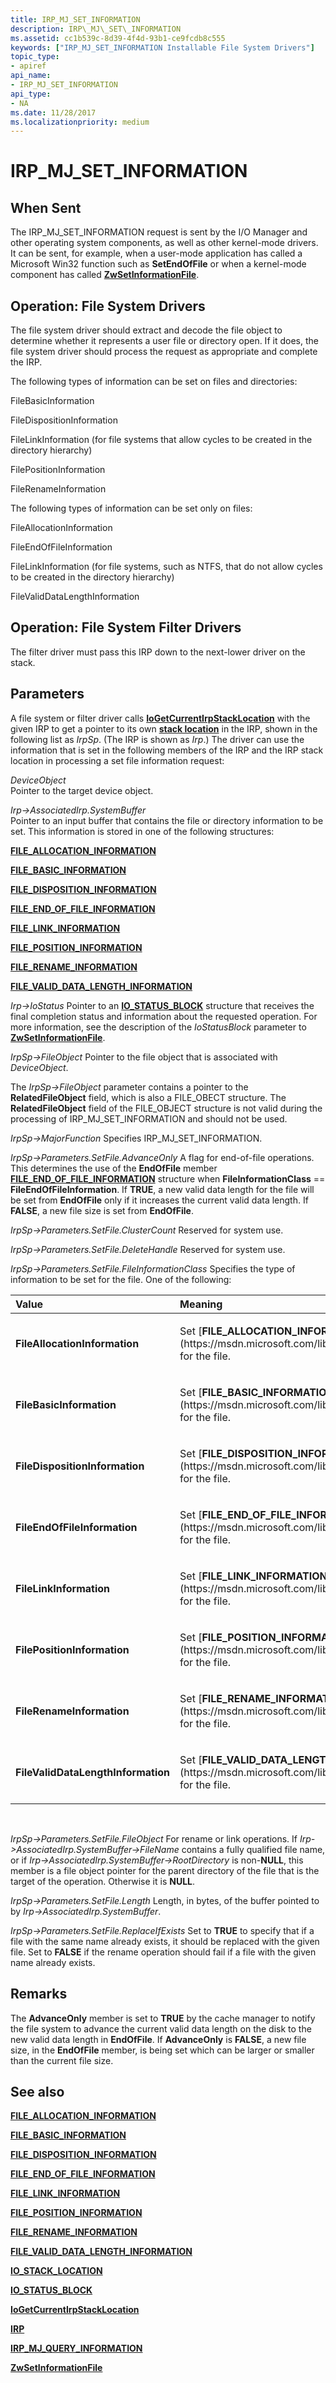 ```yaml
---
title: IRP_MJ_SET_INFORMATION
description: IRP\_MJ\_SET\_INFORMATION
ms.assetid: cc1b539c-8d39-4f4d-93b1-ce9fcdb8c555
keywords: ["IRP_MJ_SET_INFORMATION Installable File System Drivers"]
topic_type:
- apiref
api_name:
- IRP_MJ_SET_INFORMATION
api_type:
- NA
ms.date: 11/28/2017
ms.localizationpriority: medium
---
```


# IRP\_MJ\_SET\_INFORMATION


## When Sent


The IRP\_MJ\_SET\_INFORMATION request is sent by the I/O Manager and other operating system components, as well as other kernel-mode drivers. It can be sent, for example, when a user-mode application has called a Microsoft Win32 function such as **SetEndOfFile** or when a kernel-mode component has called [**ZwSetInformationFile**](https://msdn.microsoft.com/library/windows/hardware/ff567096).

## Operation: File System Drivers


The file system driver should extract and decode the file object to determine whether it represents a user file or directory open. If it does, the file system driver should process the request as appropriate and complete the IRP.

The following types of information can be set on files and directories:

FileBasicInformation

FileDispositionInformation

FileLinkInformation (for file systems that allow cycles to be created in the directory hierarchy)

FilePositionInformation

FileRenameInformation

The following types of information can be set only on files:

FileAllocationInformation

FileEndOfFileInformation

FileLinkInformation (for file systems, such as NTFS, that do not allow cycles to be created in the directory hierarchy)

FileValidDataLengthInformation

## Operation: File System Filter Drivers


The filter driver must pass this IRP down to the next-lower driver on the stack.

## Parameters


A file system or filter driver calls [**IoGetCurrentIrpStackLocation**](https://msdn.microsoft.com/library/windows/hardware/ff549174) with the given IRP to get a pointer to its own [**stack location**](https://msdn.microsoft.com/library/windows/hardware/ff550659) in the IRP, shown in the following list as *IrpSp*. (The IRP is shown as *Irp*.) The driver can use the information that is set in the following members of the IRP and the IRP stack location in processing a set file information request:

<a href="" id="deviceobject"></a>*DeviceObject*  
Pointer to the target device object.

<a href="" id="irp--associatedirp-systembuffer"></a>*Irp-&gt;AssociatedIrp.SystemBuffer*  
Pointer to an input buffer that contains the file or directory information to be set. This information is stored in one of the following structures:

[**FILE\_ALLOCATION\_INFORMATION**](https://msdn.microsoft.com/library/windows/hardware/ff540232)

[**FILE\_BASIC\_INFORMATION**](https://msdn.microsoft.com/library/windows/hardware/ff545762)

[**FILE\_DISPOSITION\_INFORMATION**](https://msdn.microsoft.com/library/windows/hardware/ff545765)

[**FILE\_END\_OF\_FILE\_INFORMATION**](https://msdn.microsoft.com/library/windows/hardware/ff545780)

[**FILE\_LINK\_INFORMATION**](https://msdn.microsoft.com/library/windows/hardware/ff540324)

[**FILE\_POSITION\_INFORMATION**](https://msdn.microsoft.com/library/windows/hardware/ff545848)

[**FILE\_RENAME\_INFORMATION**](https://msdn.microsoft.com/library/windows/hardware/ff540344)

[**FILE\_VALID\_DATA\_LENGTH\_INFORMATION**](https://msdn.microsoft.com/library/windows/hardware/ff545873)

<a href="" id="irp--iostatus"></a>*Irp-&gt;IoStatus*
Pointer to an [**IO\_STATUS\_BLOCK**](https://msdn.microsoft.com/library/windows/hardware/ff550671) structure that receives the final completion status and information about the requested operation. For more information, see the description of the *IoStatusBlock* parameter to [**ZwSetInformationFile**](https://msdn.microsoft.com/library/windows/hardware/ff567096).

<a href="" id="irpsp--fileobject"></a>*IrpSp-&gt;FileObject*
Pointer to the file object that is associated with *DeviceObject*.

The *IrpSp-&gt;FileObject* parameter contains a pointer to the **RelatedFileObject** field, which is also a FILE\_OBECT structure. The **RelatedFileObject** field of the FILE\_OBJECT structure is not valid during the processing of IRP\_MJ\_SET\_INFORMATION and should not be used.

<a href="" id="irpsp--majorfunction"></a>*IrpSp-&gt;MajorFunction*
Specifies IRP\_MJ\_SET\_INFORMATION.

<a href="" id="irpsp--parameters-setfile-advanceonly"></a>*IrpSp-&gt;Parameters.SetFile.AdvanceOnly*
A flag for end-of-file operations. This determines the use of the **EndOfFile** member [**FILE\_END\_OF\_FILE\_INFORMATION**](https://msdn.microsoft.com/library/windows/hardware/ff545780) structure when **FileInformationClass** == **FileEndOfFileInformation**. If **TRUE**, a new valid data length for the file will be set from **EndOfFile** only if it increases the current valid data length. If **FALSE**, a new file size is set from **EndOfFile**.

<a href="" id="irpsp--parameters-setfile-clustercount"></a>*IrpSp-&gt;Parameters.SetFile.ClusterCount*
Reserved for system use.

<a href="" id="irpsp--parameters-setfile-deletehandle"></a>*IrpSp-&gt;Parameters.SetFile.DeleteHandle*
Reserved for system use.

<a href="" id="irpsp--parameters-setfile-fileinformationclass"></a>*IrpSp-&gt;Parameters.SetFile.FileInformationClass*
Specifies the type of information to be set for the file. One of the following:

<table>
<colgroup>
<col width="50%" />
<col width="50%" />
</colgroup>
<thead>
<tr class="header">
<th align="left">Value</th>
<th align="left">Meaning</th>
</tr>
</thead>
<tbody>
<tr class="odd">
<td align="left"><p><strong>FileAllocationInformation</strong></p></td>
<td align="left"><p>Set [<strong>FILE_ALLOCATION_INFORMATION</strong>](https://msdn.microsoft.com/library/windows/hardware/ff540232) for the file.</p></td>
</tr>
<tr class="even">
<td align="left"><p><strong>FileBasicInformation</strong></p></td>
<td align="left"><p>Set [<strong>FILE_BASIC_INFORMATION</strong>](https://msdn.microsoft.com/library/windows/hardware/ff545762) for the file.</p></td>
</tr>
<tr class="odd">
<td align="left"><p><strong>FileDispositionInformation</strong></p></td>
<td align="left"><p>Set [<strong>FILE_DISPOSITION_INFORMATION</strong>](https://msdn.microsoft.com/library/windows/hardware/ff545765) for the file.</p></td>
</tr>
<tr class="even">
<td align="left"><p><strong>FileEndOfFileInformation</strong></p></td>
<td align="left"><p>Set [<strong>FILE_END_OF_FILE_INFORMATION</strong>](https://msdn.microsoft.com/library/windows/hardware/ff545780) for the file.</p></td>
</tr>
<tr class="odd">
<td align="left"><p><strong>FileLinkInformation</strong></p></td>
<td align="left"><p>Set [<strong>FILE_LINK_INFORMATION</strong>](https://msdn.microsoft.com/library/windows/hardware/ff540324) for the file.</p></td>
</tr>
<tr class="even">
<td align="left"><p><strong>FilePositionInformation</strong></p></td>
<td align="left"><p>Set [<strong>FILE_POSITION_INFORMATION</strong>](https://msdn.microsoft.com/library/windows/hardware/ff545848) for the file.</p></td>
</tr>
<tr class="odd">
<td align="left"><p><strong>FileRenameInformation</strong></p></td>
<td align="left"><p>Set [<strong>FILE_RENAME_INFORMATION</strong>](https://msdn.microsoft.com/library/windows/hardware/ff540344) for the file.</p></td>
</tr>
<tr class="even">
<td align="left"><p><strong>FileValidDataLengthInformation</strong></p></td>
<td align="left"><p>Set [<strong>FILE_VALID_DATA_LENGTH_INFORMATION</strong>](https://msdn.microsoft.com/library/windows/hardware/ff545873) for the file.</p></td>
</tr>
</tbody>
</table>

 

<a href="" id="irpsp--parameters-setfile-fileobject"></a>*IrpSp-&gt;Parameters.SetFile.FileObject*
For rename or link operations. If *Irp-&gt;AssociatedIrp.SystemBuffer-&gt;FileName* contains a fully qualified file name, or if *Irp-&gt;AssociatedIrp.SystemBuffer-&gt;RootDirectory* is non-**NULL**, this member is a file object pointer for the parent directory of the file that is the target of the operation. Otherwise it is **NULL**.

<a href="" id="irpsp--parameters-setfile-length"></a>*IrpSp-&gt;Parameters.SetFile.Length*
Length, in bytes, of the buffer pointed to by *Irp-&gt;AssociatedIrp.SystemBuffer*.

<a href="" id="irpsp--parameters-setfile-replaceifexists"></a>*IrpSp-&gt;Parameters.SetFile.ReplaceIfExists*
Set to **TRUE** to specify that if a file with the same name already exists, it should be replaced with the given file. Set to **FALSE** if the rename operation should fail if a file with the given name already exists.

Remarks
-------

The **AdvanceOnly** member is set to **TRUE** by the cache manager to notify the file system to advance the current valid data length on the disk to the new valid data length in **EndOfFile**. If **AdvanceOnly** is **FALSE**, a new file size, in the **EndOfFile** member, is being set which can be larger or smaller than the current file size.

## See also


[**FILE\_ALLOCATION\_INFORMATION**](https://msdn.microsoft.com/library/windows/hardware/ff540232)

[**FILE\_BASIC\_INFORMATION**](https://msdn.microsoft.com/library/windows/hardware/ff545762)

[**FILE\_DISPOSITION\_INFORMATION**](https://msdn.microsoft.com/library/windows/hardware/ff545765)

[**FILE\_END\_OF\_FILE\_INFORMATION**](https://msdn.microsoft.com/library/windows/hardware/ff545780)

[**FILE\_LINK\_INFORMATION**](https://msdn.microsoft.com/library/windows/hardware/ff540324)

[**FILE\_POSITION\_INFORMATION**](https://msdn.microsoft.com/library/windows/hardware/ff545848)

[**FILE\_RENAME\_INFORMATION**](https://msdn.microsoft.com/library/windows/hardware/ff540344)

[**FILE\_VALID\_DATA\_LENGTH\_INFORMATION**](https://msdn.microsoft.com/library/windows/hardware/ff545873)

[**IO\_STACK\_LOCATION**](https://msdn.microsoft.com/library/windows/hardware/ff550659)

[**IO\_STATUS\_BLOCK**](https://msdn.microsoft.com/library/windows/hardware/ff550671)

[**IoGetCurrentIrpStackLocation**](https://msdn.microsoft.com/library/windows/hardware/ff549174)

[**IRP**](https://msdn.microsoft.com/library/windows/hardware/ff550694)

[**IRP\_MJ\_QUERY\_INFORMATION**](irp-mj-query-information.md)

[**ZwSetInformationFile**](https://msdn.microsoft.com/library/windows/hardware/ff567096)

 

 






